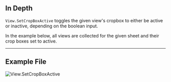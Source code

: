 ## In Depth
`View.SetCropBoxActive` toggles the given view's cropbox to either be active or inactive, depending on the boolean input.

In the example below, all views are collected for the given sheet and their crop boxes set to active.
___
## Example File

![View.SetCropBoxActive](./Revit.Elements.Views.View.SetCropBoxActive_img.jpg)